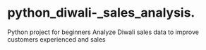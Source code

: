 # python_diwali-_sales_analysis.
Python project for beginners Analyze Diwali sales  data to improve customers experienced and sales

